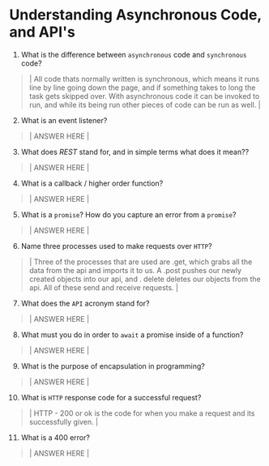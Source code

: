 # Understanding Asynchronous Code, and API's
01. What is the difference between `asynchronous` code and `synchronous` code?

  > | All code thats normally written is synchronous, which means it runs line by line going down the page, and if something takes to long the task gets skipped over. With asynchronous code it can be invoked to run, and while its being run other pieces of code can be run as well. |

02. What is an event listener?

  > | ANSWER HERE |

03. What does *REST* stand for, and in simple terms what does it mean??

  > | ANSWER HERE |

04. What is a callback / higher order function?

  > | ANSWER HERE |

05. What is a `promise`? How do you capture an error from a `promise`?

  > | ANSWER HERE |

06. Name three processes used to make requests over `HTTP`?

  > | Three of the processes that are used are .get, which grabs all the data from the api and imports it to us. A .post pushes our newly created objects into our api, and . delete deletes our objects from the api. All of these send and receive requests. |

07. What does the `API` acronym stand for?

  > | ANSWER HERE |

08. What must you do in order to `await` a promise inside of a function?

  > | ANSWER HERE |

09. What is the purpose of encapsulation in programming?

  > | ANSWER HERE |

10. What is `HTTP` response code for a successful request?

  > | HTTP - 200 or ok is the code for when you make a request and its successfully given. |

11. What is a 400 error?

  > | ANSWER HERE |
